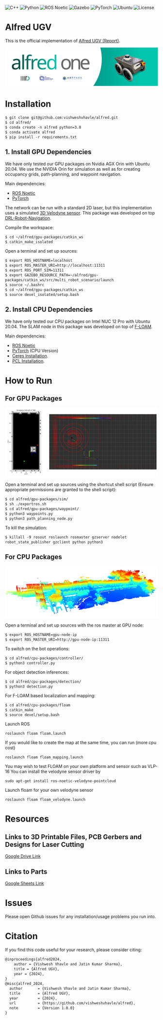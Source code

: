 ![C++](https://img.shields.io/badge/C++-17-gold?logo=c%2B%2B)
![Python](https://img.shields.io/badge/Python-3.8-gold?logo=python)
![ROS Noetic](https://img.shields.io/badge/ROS-Noetic-blue?logo=ros)
![Gazebo](https://img.shields.io/badge/Sim-Gazebo-blue?logo=gazebo)
![PyTorch](https://img.shields.io/badge/PyTorch-1.10-EE4C2C?logo=pytorch)
![Ubuntu](https://img.shields.io/badge/Ubuntu-20.04-E95420?logo=ubuntu)
![License](https://img.shields.io/badge/license-MIT-green?logo=open-source-initiative)

# Alfred UGV

This is the official implementation of [Alfred UGV (Report)](https://drive.google.com/file/d/1xcbomTqWQFI5U3ZL3wshn6ydCLDhJ_Dn/view?usp=sharing).

![cover](imgs/cover.png)

# Installation
```shell
$ git clone git@github.com:vishweshvhavle/alfred.git
$ cd alfred/
$ conda create -n alfred python=3.8
$ conda activate alfred
$ pip install -r requirements.txt
```

## 1. Install GPU Dependencies

We have only tested our GPU packages on Nvidia AGX Orin with Ubuntu 20.04. We use the NVIDIA Orin for simulation as well as for creating occupancy grids, path-planning, and waypoint navigation.

Main dependencies: 

* [ROS Noetic](http://wiki.ros.org/noetic/Installation)
* [PyTorch](https://pytorch.org/get-started/locally/)

The network can be run with a standard 2D laser, but this implementation uses a simulated [3D Velodyne sensor](https://github.com/lmark1/velodyne_simulator). This package was developed on top [DRL-Robot-Navigation](https://github.com/reiniscimurs/DRL-robot-navigation).

Compile the workspace:
```shell
$ cd ~/alfred/gpu-packages/catkin_ws
$ catkin_make_isolated
```

Open a terminal and set up sources:
```shell
$ export ROS_HOSTNAME=localhost
$ export ROS_MASTER_URI=http://localhost:11311
$ export ROS_PORT_SIM=11311
$ export GAZEBO_RESOURCE_PATH=~/alfred/gpu-packages/catkin_ws/src/multi_robot_scenario/launch
$ source ~/.bashrc
$ cd ~/alfred/gpu-packages/catkin_ws
$ source devel_isolated/setup.bash
```

## 2. Install CPU Dependencies

We have only tested our CPU packages on Intel NUC 12 Pro with Ubuntu 20.04. The SLAM node in this package was developed on top of [F-LOAM](https://github.com/wh200720041/floam).

Main dependencies: 

* [ROS Noetic](http://wiki.ros.org/noetic/Installation)
* [PyTorch](https://pytorch.org/get-started/locally/) (CPU Version)
* [Ceres Installation](http://ceres-solver.org/installation.html).
* [PCL Installation](http://www.pointclouds.org/downloads/linux.html).

# How to Run

## For GPU Packages

![GPU Packages](imgs/waypoint.png)

Open a terminal and set up sources using the shortcut shell script (Ensure appropriate permissions are granted to the shell script):
```shell
$ cd alfred/gpu-packages/sim/
$ sh ./exportros.sh
$ cd alfred/gpu-packages/waypoint/
$ python3 waypoints.py
$ python3 path_planning_node.py
```

To kill the simulation:
```shell
$ killall -9 rosout roslaunch rosmaster gzserver nodelet robot_state_publisher gzclient python python3
```

## For CPU Packages

![CPU Packages](imgs/slam.png)

Open a terminal and set up sources with the ros master at GPU node:
```shell
$ export ROS_HOSTNAME=gpu-node-ip
$ export ROS_MASTER_URI=http://gpu-node-ip:11311
```

To switch on the bot operations:
```shell
$ cd alfred/cpu-packages/controller/
$ python3 controller.py
```

For object detection inferences:
```shell
$ cd alfred/cpu-packages/detection/
$ python3 detection.py
```

For F-LOAM based localization and mapping:
```shell
$ cd alfred/cpu-packages/floam
$ catkin_make
$ source devel/setup.bash
```
Launch ROS
```
roslaunch floam floam.launch
```
If you would like to create the map at the same time, you can run (more cpu cost)
```
roslaunch floam floam_mapping.launch
```
You may wish to test FLOAM on your own platform and sensor such as VLP-16
You can install the velodyne sensor driver by 
```
sudo apt-get install ros-noetic-velodyne-pointcloud
```
Launch floam for your own velodyne sensor
```
roslaunch floam floam_velodyne.launch
```

# Resources
## Links to 3D Printable Files, PCB Gerbers and Designs for Laser Cutting
[Google Drive Link](https://drive.google.com/drive/folders/1f_hGOYu5EU9SzpqOJjtLgKvULTiSWQi8?usp=sharing)

## Links to Parts
[Google Sheets Link](https://docs.google.com/spreadsheets/d/1cG-RGQtmP1Nn3f39VJRI02Kv2sMw9BhIGyV3ISFxt6U/edit?usp=sharing)

# Issues
Please open Github issues for any installation/usage problems you run into.

# Citation

If you find this code useful for your research, please consider citing:

```
@inproceedings{alfred2024,
    author = {Vishwesh Vhavle and Jatin Kumar Sharma},
    title = {Alfred UGV},
    year = {2024},
}
@misc{alfred_2024,
  author       = {Vishwesh Vhavle and Jatin Kumar Sharma},
  title        = {Alfred UGV},
  year         = {2024},
  url          = {https://github.com/vishweshvhavle/alfred},
  note         = {Version 1.0.0}
}

```
